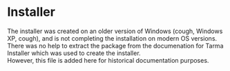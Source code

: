 # Installer
The installer was created on an older version of Windows (cough, Windows XP, cough), and is not completing the installation on modern OS versions.  
There was no help to extract the package from the documenation for Tarma Installer which was used to create the installer.  
However, this file is added here for historical documentation purposes.  

